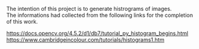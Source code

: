 The intention of this project is to generate histrograms of images.  
The informations had collected from the following links for the completion of this work. 

https://docs.opencv.org/4.5.2/d1/db7/tutorial_py_histogram_begins.html  
https://www.cambridgeincolour.com/tutorials/histograms1.htm
